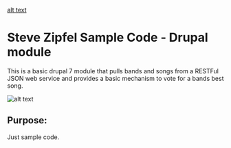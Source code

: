 [alt text](http://webrepublic.ca/assets/logo.png "Web Republic Corp")
# Steve Zipfel Sample Code - Drupal module

This is a basic drupal 7 module that pulls bands and songs from a RESTFul JSON web service
and provides a basic mechanism to vote for a bands best song.

![alt text](http://webrepublic.ca/drupal_sample_module/screenshot.png "Screen Shot of vote screen")

## Purpose:

Just sample code.
